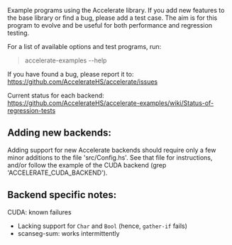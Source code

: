 Example programs using the Accelerate library. If you add new features to the
base library or find a bug, please add a test case. The aim is for this program
to evolve and be useful for both performance and regression testing.

For a list of available options and test programs, run:
> accelerate-examples --help

If you have found a bug, please report it to:
https://github.com/AccelerateHS/accelerate/issues

Current status for each backend:
https://github.com/AccelerateHS/accelerate-examples/wiki/Status-of-regression-tests


Adding new backends:
--------------------

Adding support for new Accelerate backends should require only a few minor
additions to the file 'src/Config.hs'. See that file for instructions, and/or
follow the example of the CUDA backend (grep 'ACCELERATE_CUDA_BACKEND').


Backend specific notes:
-----------------------

CUDA: known failures
  * Lacking support for `Char` and `Bool` (hence, `gather-if` fails)
  * scanseg-sum: works intermittently

